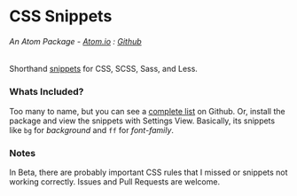 # CSS Snippets

###### An Atom Package - [Atom.io](https://atom.io/packages/css-snippets) : [Github](https://github.com/dsandstrom/atom-css-snippets)

Shorthand [snippets](https://atom.io/packages/snippets) for CSS, SCSS, Sass, and Less.  

### Whats Included?
Too many to name, but you can see a [complete list](https://github.com/dsandstrom/atom-css-snippets/blob/master/snippets/css-snippets.cson) on Github.  Or, install the package and view the snippets with Settings View.  Basically, its snippets like `bg` for *background* and `ff` for *font-family*.

### Notes
In Beta, there are probably important CSS rules that I missed or snippets not working correctly.  Issues and Pull Requests are welcome.

